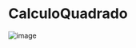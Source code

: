# CalculoQuadrado
![image](https://github.com/Math-droid/CalculoQuadrado/assets/112525519/6bd11647-078c-499b-88d9-191af0a6c723)
